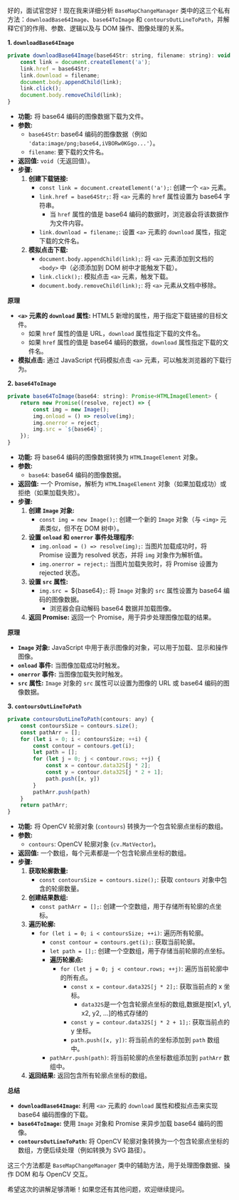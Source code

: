 好的，面试官您好！现在我来详细分析 `BaseMapChangeManager` 类中的这三个私有方法：`downloadBase64Image`、`base64ToImage` 和 `contoursOutLineToPath`，并解释它们的作用、参数、逻辑以及与 DOM 操作、图像处理的关系。

**1. `downloadBase64Image`**

```javascript
private downloadBase64Image(base64Str: string, filename: string): void {
    const link = document.createElement('a');
    link.href = base64Str;
    link.download = filename;
    document.body.appendChild(link);
    link.click();
    document.body.removeChild(link);
}
```

*   **功能:** 将 base64 编码的图像数据下载为文件。
*   **参数:**
    *   `base64Str`:  base64 编码的图像数据（例如 `'data:image/png;base64,iVBORw0KGgo...'`）。
    *   `filename`:  要下载的文件名。
*   **返回值:**  `void`（无返回值）。
*   **步骤:**
    1.  **创建下载链接:**
        *   `const link = document.createElement('a');`:  创建一个 `<a>` 元素。
        *   `link.href = base64Str;`:  将 `<a>` 元素的 `href` 属性设置为 base64 字符串。
            *   当 `href` 属性的值是 base64 编码的数据时，浏览器会将该数据作为文件内容。
        *   `link.download = filename;`:  设置 `<a>` 元素的 `download` 属性，指定下载的文件名。
    2.  **模拟点击下载:**
        *   `document.body.appendChild(link);`:  将 `<a>` 元素添加到文档的 `<body>` 中（必须添加到 DOM 树中才能触发下载）。
        *   `link.click();`:  模拟点击 `<a>` 元素，触发下载。
        *   `document.body.removeChild(link);`:  将 `<a>` 元素从文档中移除。

**原理**

*   **`<a>` 元素的 `download` 属性:**  HTML5 新增的属性，用于指定下载链接的目标文件。
    *   如果 `href` 属性的值是 URL，`download` 属性指定下载的文件名。
    *   如果 `href` 属性的值是 base64 编码的数据，`download` 属性指定下载的文件名。
*   **模拟点击:**  通过 JavaScript 代码模拟点击 `<a>` 元素，可以触发浏览器的下载行为。

**2. `base64ToImage`**

```javascript
private base64ToImage(base64: string): Promise<HTMLImageElement> {
    return new Promise((resolve, reject) => {
        const img = new Image();
        img.onload = () => resolve(img);
        img.onerror = reject;
        img.src = `${base64}`;
    });
}
```

*   **功能:** 将 base64 编码的图像数据转换为 `HTMLImageElement` 对象。
*   **参数:**
    *   `base64`:  base64 编码的图像数据。
*   **返回值:**  一个 Promise，解析为 `HTMLImageElement` 对象（如果加载成功）或拒绝（如果加载失败）。
*   **步骤:**
    1.  **创建 `Image` 对象:**
        *   `const img = new Image();`:  创建一个新的 `Image` 对象（与 `<img>` 元素类似，但不在 DOM 树中）。
    2.  **设置 `onload` 和 `onerror` 事件处理程序:**
        *   `img.onload = () => resolve(img);`:  当图片加载成功时，将 Promise 设置为 resolved 状态，并将 `img` 对象作为解析值。
        *   `img.onerror = reject;`:  当图片加载失败时，将 Promise 设置为 rejected 状态。
    3.  **设置 `src` 属性:**
        *   `img.src = `${base64}`;`:  将 `Image` 对象的 `src` 属性设置为 base64 编码的图像数据。
            *   浏览器会自动解码 base64 数据并加载图像。
    4.  **返回 Promise:**  返回一个 Promise，用于异步处理图像加载的结果。

**原理**

*   **`Image` 对象:**  JavaScript 中用于表示图像的对象，可以用于加载、显示和操作图像。
*   **`onload` 事件:**  当图像加载成功时触发。
*   **`onerror` 事件:**  当图像加载失败时触发。
*   **`src` 属性:**  `Image` 对象的 `src` 属性可以设置为图像的 URL 或 base64 编码的图像数据。

**3. `contoursOutLineToPath`**

```javascript
private contoursOutLineToPath(contours: any) {
    const contoursSize = contours.size();
    const pathArr = [];
    for (let i = 0; i < contoursSize; ++i) {
        const contour = contours.get(i);
        let path = [];
        for (let j = 0; j < contour.rows; ++j) {
            const x = contour.data32S[j * 2];
            const y = contour.data32S[j * 2 + 1];
            path.push([x, y])
        }
        pathArr.push(path)
    }
    return pathArr;
}
```

*   **功能:** 将 OpenCV 轮廓对象 (`contours`) 转换为一个包含轮廓点坐标的数组。
*   **参数:**
    *   `contours`:  OpenCV 轮廓对象 (`cv.MatVector`)。
*   **返回值:**  一个数组，每个元素都是一个包含轮廓点坐标的数组。
*   **步骤:**
    1.  **获取轮廓数量:**
        *   `const contoursSize = contours.size();`:  获取 `contours` 对象中包含的轮廓数量。
    2.  **创建结果数组:**
        *   `const pathArr = [];`:  创建一个空数组，用于存储所有轮廓的点坐标。
    3.  **遍历轮廓:**
        *   `for (let i = 0; i < contoursSize; ++i)`:  遍历所有轮廓。
            *   `const contour = contours.get(i);`:  获取当前轮廓。
            *   `let path = [];`:  创建一个空数组，用于存储当前轮廓的点坐标。
            *   **遍历轮廓点:**
                *   `for (let j = 0; j < contour.rows; ++j)`:  遍历当前轮廓中的所有点。
                    *   `const x = contour.data32S[j * 2];`:  获取当前点的 x 坐标。
                        *    `data32S`是一个包含轮廓点坐标的数组,数据是按[x1, y1, x2, y2, ...]的格式存储的
                    *   `const y = contour.data32S[j * 2 + 1];`:  获取当前点的 y 坐标。
                    *   `path.push([x, y])`:  将当前点的坐标添加到 `path` 数组中。
            *   `pathArr.push(path)`:  将当前轮廓的点坐标数组添加到 `pathArr` 数组中。
    4.  **返回结果:**  返回包含所有轮廓点坐标的数组。

**总结**

*   **`downloadBase64Image`:**  利用 `<a>` 元素的 `download` 属性和模拟点击来实现 base64 编码图像的下载。
*   **`base64ToImage`:**  使用 `Image` 对象和 Promise 来异步加载 base64 编码的图像。
*   **`contoursOutLineToPath`:**  将 OpenCV 轮廓对象转换为一个包含轮廓点坐标的数组，方便后续处理（例如转换为 SVG 路径）。

这三个方法都是 `BaseMapChangeManager` 类中的辅助方法，用于处理图像数据、操作 DOM 和与 OpenCV 交互。

希望这次的讲解足够清晰！如果您还有其他问题，欢迎继续提问。

